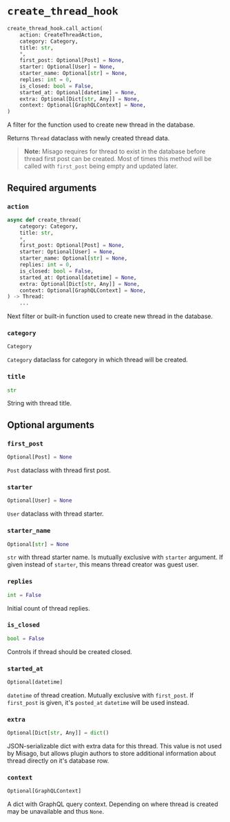 # `create_thread_hook`

```python
create_thread_hook.call_action(
    action: CreateThreadAction,
    category: Category,
    title: str,
    *,
    first_post: Optional[Post] = None,
    starter: Optional[User] = None,
    starter_name: Optional[str] = None,
    replies: int = 0,
    is_closed: bool = False,
    started_at: Optional[datetime] = None,
    extra: Optional[Dict[str, Any]] = None,
    context: Optional[GraphQLContext] = None,
)
```

A filter for the function used to create new thread in the database.

Returns `Thread` dataclass with newly created thread data.

> **Note:** Misago requires for thread to exist in the database before thread first post can be created. Most of times this method will be called with `first_post` being empty and updated later.


## Required arguments

### `action`

```python
async def create_thread(
    category: Category,
    title: str,
    *,
    first_post: Optional[Post] = None,
    starter: Optional[User] = None,
    starter_name: Optional[str] = None,
    replies: int = 0,
    is_closed: bool = False,
    started_at: Optional[datetime] = None,
    extra: Optional[Dict[str, Any]] = None,
    context: Optional[GraphQLContext] = None,
) -> Thread:
    ...
```

Next filter or built-in function used to create new thread in the database.


### `category`

```python
Category
```

`Category` dataclass for category in which thread will be created.


### `title`

```python
str
```

String with thread title.


## Optional arguments

### `first_post`

```python
Optional[Post] = None
```

`Post` dataclass with thread first post.


### `starter`

```python
Optional[User] = None
```

`User` dataclass with thread starter.


### `starter_name`

```python
Optional[str] = None
```

`str` with thread starter name. Is mutually exclusive with `starter` argument. If given instead of `starter`, this means thread creator was guest user.


### `replies`

```python
int = False
```

Initial count of thread replies.


###  `is_closed`

```python
bool = False
```

Controls if thread should be created closed.


### `started_at`

```python
Optional[datetime]
```

`datetime` of thread creation. Mutually exclusive with `first_post`. If `first_post` is given, it's `posted_at` `datetime` will be used instead.


### `extra`

```python
Optional[Dict[str, Any]] = dict()
```

JSON-serializable dict with extra data for this thread. This value is not used by Misago, but allows plugin authors to store additional information about thread directly on it's database row.


### `context`

```python
Optional[GraphQLContext]
```

A dict with GraphQL query context. Depending on where thread is created may be unavailable and thus `None`.